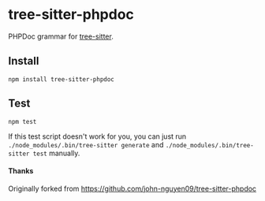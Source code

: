 tree-sitter-phpdoc
==================

PHPDoc grammar for [tree-sitter][].

[tree-sitter]: https://github.com/tree-sitter/tree-sitter

## Install

`npm install tree-sitter-phpdoc`

## Test

`npm test`

If this test script doesn't work for you, you can just run 
`./node_modules/.bin/tree-sitter generate` and 
`./node_modules/.bin/tree-sitter test` manually.

#### Thanks

Originally forked from https://github.com/john-nguyen09/tree-sitter-phpdoc
